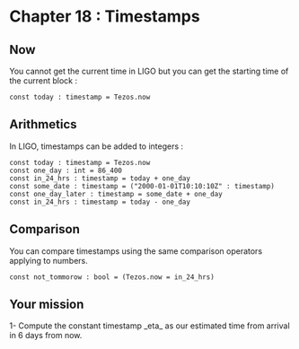 # Chapter 18 : Timestamps

<dialog character="pilot">Osiris, here we come! [FTL ENGINE ACTIVATING] Make yourself comfortable captain, it's gonna take some time.</dialog>

## Now

You cannot get the current time in LIGO but you can get the starting time of the current block :

```
const today : timestamp = Tezos.now
```

## Arithmetics

In LIGO, timestamps can be added to integers :

```
const today : timestamp = Tezos.now
const one_day : int = 86_400
const in_24_hrs : timestamp = today + one_day
const some_date : timestamp = ("2000-01-01T10:10:10Z" : timestamp)
const one_day_later : timestamp = some_date + one_day
const in_24_hrs : timestamp = today - one_day
```

## Comparison

You can compare timestamps using the same comparison operators applying to numbers.

```
const not_tommorow : bool = (Tezos.now = in_24_hrs)
```

## Your mission

<!-- prettier-ignore --> 1- Compute the constant timestamp _eta_ as our estimated time from arrival in 6 days from now.
